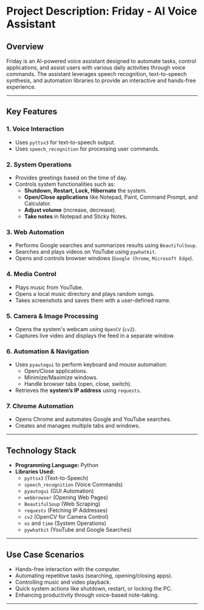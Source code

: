 # **Project Description: Friday - AI Voice Assistant**

## **Overview**
Friday is an AI-powered voice assistant designed to automate tasks, control applications, and assist users with various daily activities through voice commands. The assistant leverages speech recognition, text-to-speech synthesis, and automation libraries to provide an interactive and hands-free experience.

---

## **Key Features**

### **1. Voice Interaction**
- Uses `pyttsx3` for text-to-speech output.
- Uses `speech_recognition` for processing user commands.

### **2. System Operations**
- Provides greetings based on the time of day.
- Controls system functionalities such as:
  - **Shutdown, Restart, Lock, Hibernate** the system.
  - **Open/Close applications** like Notepad, Paint, Command Prompt, and Calculator.
  - **Adjust volume** (increase, decrease).
  - **Take notes** in Notepad and Sticky Notes.

### **3. Web Automation**
- Performs Google searches and summarizes results using `BeautifulSoup`.
- Searches and plays videos on YouTube using `pywhatkit`.
- Opens and controls browser windows (`Google Chrome`, `Microsoft Edge`).

### **4. Media Control**
- Plays music from YouTube.
- Opens a local music directory and plays random songs.
- Takes screenshots and saves them with a user-defined name.

### **5. Camera & Image Processing**
- Opens the system's webcam using `OpenCV` (`cv2`).
- Captures live video and displays the feed in a separate window.

### **6. Automation & Navigation**
- Uses `pyautogui` to perform keyboard and mouse automation:
  - Open/Close applications.
  - Minimize/Maximize windows.
  - Handle browser tabs (open, close, switch).
- Retrieves the **system’s IP address** using `requests`.

### **7. Chrome Automation**
- Opens Chrome and automates Google and YouTube searches.
- Creates and manages multiple tabs and windows.

---

## **Technology Stack**
- **Programming Language:** Python
- **Libraries Used:**
  - `pyttsx3` (Text-to-Speech)
  - `speech_recognition` (Voice Commands)
  - `pyautogui` (GUI Automation)
  - `webbrowser` (Opening Web Pages)
  - `BeautifulSoup` (Web Scraping)
  - `requests` (Fetching IP Addresses)
  - `cv2` (OpenCV for Camera Control)
  - `os` and `time` (System Operations)
  - `pywhatkit` (YouTube and Google Searches)

---

## **Use Case Scenarios**
- Hands-free interaction with the computer.
- Automating repetitive tasks (searching, opening/closing apps).
- Controlling music and video playback.
- Quick system actions like shutdown, restart, or locking the PC.
- Enhancing productivity through voice-based note-taking.

---
